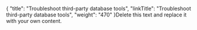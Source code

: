 {
    "title": "Troubleshoot third-party database tools",
    "linkTitle": "Troubleshoot third-party database tools",
    "weight": "470"
}Delete this text and replace it with your own content.

